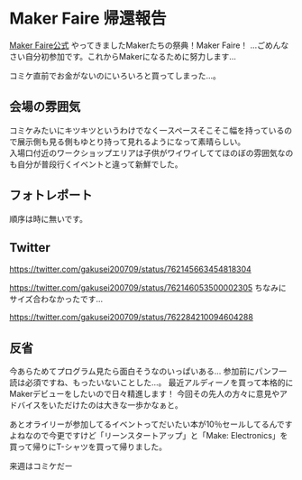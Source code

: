 # Maker Faire 帰還報告

[Maker Faire公式](http://makezine.jp/event/mft2016/)
やってきましたMakerたちの祭典！Maker Faire！
…ごめんなさい自分初参加です。これからMakerになるために努力します…  

コミケ直前でお金がないのにいろいろと買ってしまった…。

## 会場の雰囲気
コミケみたいにキツキツというわけでなく一スペースそこそこ幅を持っているので展示側も見る側もゆとり持って見れるようになって素晴らしい。  
入場口付近のワークショップエリアは子供がワイワイしててほのぼの雰囲気なのも自分が普段行くイベントと違って新鮮でした。

## フォトレポート
順序は時に無いです。


## Twitter

https://twitter.com/gakusei200709/status/762145663454818304

https://twitter.com/gakusei200709/status/762146053500002305
ちなみにサイズ合わなかったです…

https://twitter.com/gakusei200709/status/762284210094604288

## 反省
今あらためてプログラム見たら面白そうなのいっぱいある…  参加前にパンフ一読は必須ですね、もったいないことした…。
最近アルディーノを買って本格的にMakerデビューをしたいので日々精進します！ 今回その先人の方々に意見やアドバイスをいただけたのは大きな一歩かなぁと。

あとオライリーが参加してるイベントってだいたい本が10％セールしてるんですよねなので今更ですけど「リーンスタートアップ」と「Make: Electronics」を買って帰りにT-シャツを買って帰りました。

来週はコミケだー